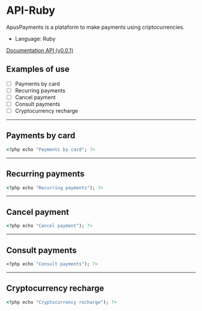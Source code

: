 # API-Ruby

ApusPayments is a plataform to make payments using criptocurrencies. 

* Language: Ruby

[Documentation API (v0.0.1)](https://docs.apuspayments.com/)

## Examples of use 

* [ ] Payments by card
* [ ] Recurring payments
* [ ] Cancel payment
* [ ] Consult payments
* [ ] Cryptocurrency recharge

<hr>

## Payments by card

```ruby
<?php echo "Payments by card"; ?>
```

<hr>

## Recurring payments

```ruby
<?php echo "Recurring payments"); ?>
```
<hr>

## Cancel payment

```ruby
<?php echo "Cancel payment"); ?>
```
<hr>

## Consult payments

```ruby
<?php echo "Consult payments"); ?>
```
<hr>

## Cryptocurrency recharge

```ruby
<?php echo "Cryptocurrency recharge"); ?>
```
